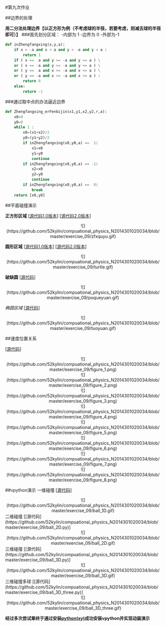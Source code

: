 #第九次作业




##边界的处理


**用二分法处理边界【以正方形为例（不考虑球的半径，若要考虑，则减去球的半径即可）】**
###首先划分区域：
-内部为 1
-边界为 0
-外部为-1
```python
def inZhengfangxing(x,y,a):
    if x > -a and x < a and y > -a and y < a :
        return 1
    if ( x ==  a and y >= -a and y <= a ) \
    or ( x == -a and y >= -a and y <= a ) \
    or ( y ==  a and x >= -a and x <= a ) \
    or ( y == -a and x >= -a and x <= a ) :
        return 0
    else:
        return -1
```

###通过取中点的办法逼近边界
```python
def Zhengfangxing_erFenbijin(x1,y1,x2,y2,r,a):
    x0=0
    y0=0
    while 1 :
        x0=(x1+x2)/2
        y0=(y1+y2)/2
        if inZhengfangxing(x0,y0,a) ==  1:
            x1=x0
            y1=y0
            continue
        if inZhengfangxing(x0,y0,a) == -1:
            x2=x0
            y2=y0
            continue
        if inZhengfangxing(x0,y0,a) ==  0:
            break  
    return [x0,y0]
```











##平面碰撞演示

**正方形区域**
[[源代码1.0版本](https://github.com/52kylin/compuational_physics_N2014301020034/blob/master/exercise_09/fantan_zhengfangxing_old.py)]
[[源代码2.0版本](https://github.com/52kylin/compuational_physics_N2014301020034/blob/master/exercise_09/fantan_zhengfangxing_new.py)]
   <div align=center>
![](https://github.com/52kylin/compuational_physics_N2014301020034/blob/master/exercise_09/zfxquyu.gif)
   </div>




**圆形区域**
[[源代码1.0版本](https://github.com/52kylin/compuational_physics_N2014301020034/blob/master/exercise_09/circle.py)]
[[源代码2.0版本](https://github.com/52kylin/compuational_physics_N2014301020034/blob/master/exercise_09/fantan_yuan.py)]

   <div align=center>
![](https://github.com/52kylin/compuational_physics_N2014301020034/blob/master/exercise_09/turtle.gif)
   </div>


**破缺圆**
[[源代码](https://github.com/52kylin/compuational_physics_N2014301020034/blob/master/exercise_09/fantan_poqueyuan.py)]
   <div align=center>
![](https://github.com/52kylin/compuational_physics_N2014301020034/blob/master/exercise_09/poqueyuan.gif)
   </div>


*椭圆区域*
[[源代码](https://github.com/52kylin/compuational_physics_N2014301020034/blob/master/exercise_09/tuoyuan.py)]
   <div align=center>
![](https://github.com/52kylin/compuational_physics_N2014301020034/blob/master/exercise_09/tuoyuan.gif)
   </div>

##速度位置关系

[[源代码](https://github.com/52kylin/compuational_physics_N2014301020034/blob/master/exercise_09/poYuan.py)]
   <div align=center>
![](https://github.com/52kylin/compuational_physics_N2014301020034/blob/master/exercise_09/figure_1.png)
   </div>
   <div align=center>
![](https://github.com/52kylin/compuational_physics_N2014301020034/blob/master/exercise_09/figure_2.png)
   </div>
   <div align=center>
![](https://github.com/52kylin/compuational_physics_N2014301020034/blob/master/exercise_09/figure_3.png)
   </div>
   <div align=center>
![](https://github.com/52kylin/compuational_physics_N2014301020034/blob/master/exercise_09/figure_4.png)
   </div>
   <div align=center>
![](https://github.com/52kylin/compuational_physics_N2014301020034/blob/master/exercise_09/figure_5.png)
   </div>
   <div align=center>
![](https://github.com/52kylin/compuational_physics_N2014301020034/blob/master/exercise_09/figure_6.png)
   </div>
   <div align=center>
![](https://github.com/52kylin/compuational_physics_N2014301020034/blob/master/exercise_09/figure_7.png)
   </div>
   <div align=center>
![](https://github.com/52kylin/compuational_physics_N2014301020034/blob/master/exercise_09/figure_8.png)
   </div>



##vpython演示
一维碰撞
[[源代码](https://github.com/52kylin/compuational_physics_N2014301020034/blob/master/exercise_09/ball_1D.py)]
   <div align=center>
![](https://github.com/52kylin/compuational_physics_N2014301020034/blob/master/exercise_09/ball_1D.gif)
   </div>
二维碰撞
[[源代码](https://github.com/52kylin/compuational_physics_N2014301020034/blob/master/exercise_09/ball_2D.py)]
   <div align=center>
![](https://github.com/52kylin/compuational_physics_N2014301020034/blob/master/exercise_09/ball_2D.gif)
   </div>
三维碰撞
[[源代码](https://github.com/52kylin/compuational_physics_N2014301020034/blob/master/exercise_09/ball_3D.py)]
   <div align=center>
![](https://github.com/52kylin/compuational_physics_N2014301020034/blob/master/exercise_09/ball_3D.gif)
   </div>
三维碰撞多球
[[源代码](https://github.com/52kylin/compuational_physics_N2014301020034/blob/master/exercise_09/ball_3D_three.py)]
   <div align=center>
![](https://github.com/52kylin/compuational_physics_N2014301020034/blob/master/exercise_09/ball_3D_three.gif)
   </div>


**经过多次尝试章终于通过安装[python(xy)](http://www.softpedia.com/get/Programming/Other-Programming-Files/Python-x-y.shtm)成功安装vpython并实现动画演示**
